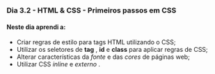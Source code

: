 ### Dia 3.2 - HTML & CSS - Primeiros passos em CSS

#### Neste dia aprendi a:

- Criar regras de estilo para tags HTML utilizando o CSS;
- Utilizar os seletores de **tag** , **id** e **class** para aplicar regras de CSS;
- Alterar características da _fonte_ e das *cores* de páginas web;
- Utilizar CSS *inline* e *externo* .
